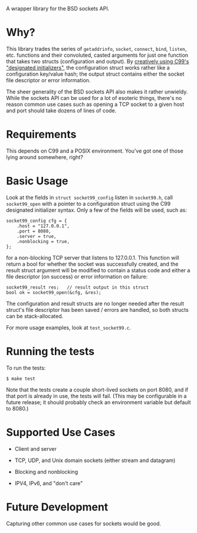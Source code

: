 A wrapper library for the BSD sockets API.

# Why?

This library trades the series of `getaddrinfo`, `socket`, `connect`,
`bind`, `listen`, etc. functions and their convoluted, casted arguments
for just one function that takes two structs (configuration and output).
By [creatively using C99's "designated initializers"][1], the configuration
struct works rather like a configuration key/value hash; the output
struct contains either the socket file descriptor or error information.

The sheer generality of the BSD sockets API also makes it rather
unwieldy. While the sockets API can be used for a lot of esoteric
things, there's no reason common use cases such as opening a TCP socket
to a given host and port should take dozens of lines of code.

[1]: https://spin.atomicobject.com/2014/10/08/c99-api-designated-initializer/


# Requirements

This depends on C99 and a POSIX environment. You've got one of those
lying around somewhere, right?


# Basic Usage

Look at the fields in `struct socket99_config` listen in `socket99.h`,
call `socket99_open` with a pointer to a configuration struct using the
C99 designated initializer syntax. Only a few of the fields will be
used, such as:

    socket99_config cfg = {
        .host = "127.0.0.1",
        .port = 8080,
        .server = true,
        .nonblocking = true,
    };

for a non-blocking TCP server that listens to 127.0.0.1. This function
will return a bool for whether the socket was successfully created, and
the result struct argument will be modified to contain a status code and
either a file descriptor (on success) or error information on failure:

    socket99_result res;   // result output in this struct
    bool ok = socket99_open(&cfg, &res);

The configuration and result structs are no longer needed after the
result struct's file descriptor has been saved / errors are handled, so
both structs can be stack-allocated.

For more usage examples, look at `test_socket99.c`.


# Running the tests

To run the tests:

    $ make test
    
Note that the tests create a couple short-lived sockets on port 8080,
and if that port is already in use, the tests will fail. (This may be
configurable in a future release; it should probably check an
environment variable but default to 8080.)


# Supported Use Cases

+ Client and server

+ TCP, UDP, and Unix domain sockets (either stream and datagram)

+ Blocking and nonblocking

+ IPV4, IPv6, and "don't care"


# Future Development

Capturing other common use cases for sockets would be good.
